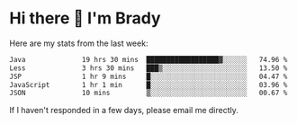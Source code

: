 # Hi there 👋 I'm Brady

Here are my stats from the last week:
<!--START_SECTION:waka-->

```txt
Java              19 hrs 30 mins  ██████████████████▓░░░░░░   74.96 %
Less              3 hrs 30 mins   ███▒░░░░░░░░░░░░░░░░░░░░░   13.50 %
JSP               1 hr 9 mins     █░░░░░░░░░░░░░░░░░░░░░░░░   04.47 %
JavaScript        1 hr 1 min      █░░░░░░░░░░░░░░░░░░░░░░░░   03.96 %
JSON              10 mins         ▒░░░░░░░░░░░░░░░░░░░░░░░░   00.67 %
```

<!--END_SECTION:waka-->

If I haven't responded in a few days, please email me directly. 
